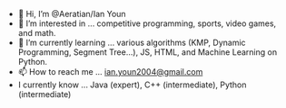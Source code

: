 - 👋 Hi, I’m @Aeratian/Ian Youn
- 👀 I’m interested in ... competitive programming, sports, video games, and math.
- 🌱 I’m currently learning ... various algorithms (KMP, Dynamic Programming, Segment Tree...), JS, HTML, and Machine Learning on Python.
- 📫 How to reach me ... ian.youn2004@gmail.com
- I currently know ... Java (expert), C++ (intermediate), Python (intermediate)

<!---
Aeratian/Aeratian is a ✨ special ✨ repository because its `README.md` (this file) appears on your GitHub profile.
You can click the Preview link to take a look at your changes.
--->
